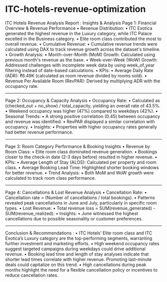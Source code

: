# ITC-hotels-revenue-optimization
ITC Hotels Revenue Analysis Report :
Insights & Analysis
Page 1: Financial Overview & Revenue Performance
•	Revenue Distribution:
•	ITC Exotica generated the highest revenue in the Luxury category, while ITC Palace excelled in the Business category.
•	Elite room class contributed the most to overall revenue.
•	Cumulative Revenue:
•	Cumulative revenue trends were calculated using DAX to track revenue growth across the dataset's timeline.
•	Growth Analysis:
•	Month-over-Month (MoM) Growth: Calculated using previous month's revenue as the base.
•	Week-over-Week (WoW) Growth: Addressed challenges with incomplete week data by using week_of_year filtering instead of date-based calculations.
•	KPIs:
•	Average Daily Rate (ADR): ₹6.49K (calculated as room revenue divided by rooms sold).
•	Revenue Per Available Room (RevPAR): Derived by multiplying ADR with the occupancy rate.

________________________________________
Page 2: Occupancy & Capacity Analysis
•	Occupancy Rate:
•	Calculated as (checked_out + no_show) / total_capacity, yielding an overall rate of 43.5%.
•	Weekend occupancy was higher (47%) compared to weekdays (42%).
•	Seasonal Trends:
•	A strong positive correlation (0.45) between occupancy and revenue was identified.
•	RevPAR displayed a similar correlation with occupancy.
•	Insights:
•	Properties with higher occupancy rates generally had better revenue performance.

________________________________________
Page 3: Room Category Performance & Booking Insights
•	Revenue by Room Class:
•	Elite room class dominated revenue generation.
•	Bookings closer to the check-in date (2-3 days before) resulted in higher revenue.
•	KPIs:
•	Average Length of Stay (ALOS): Calculated per property and room class.
•	Average Booking Lead Time: Highlighted shorter booking windows for better revenue.
•	Trend Analysis:
•	Both MoM and WoW growth were calculated to track room class performance.

________________________________________
Page 4: Cancellations & Lost Revenue Analysis
•	Cancellation Rate:
•	Cancellation rate = (Number of cancellations / total bookings).
•	Patterns revealed peak cancellations in June and July, particularly in specific room types.
•	Lost Revenue:
•	Total revenue loss = SUM(revenue_generated) - SUM(revenue_realized).
•	Insights:
•	June witnessed the highest cancellations due to possible seasonality or customer preferences.
________________________________________
Conclusion & Recommendations :
•	ITC Hotels’ Elite room class and ITC Exotica’s Luxury category are the top-performing segments, warranting further investment and marketing efforts.
•	High weekend occupancy rates suggest targeted campaigns during weekdays could drive additional revenue.
•	Booking lead time and length of stay analyses indicate that shorter lead times correlate with higher revenue. Promoting last-minute deals could capitalize on this trend.
•	High cancellations during peak months highlight the need for a flexible cancellation policy or incentives to reduce cancellation rates.
